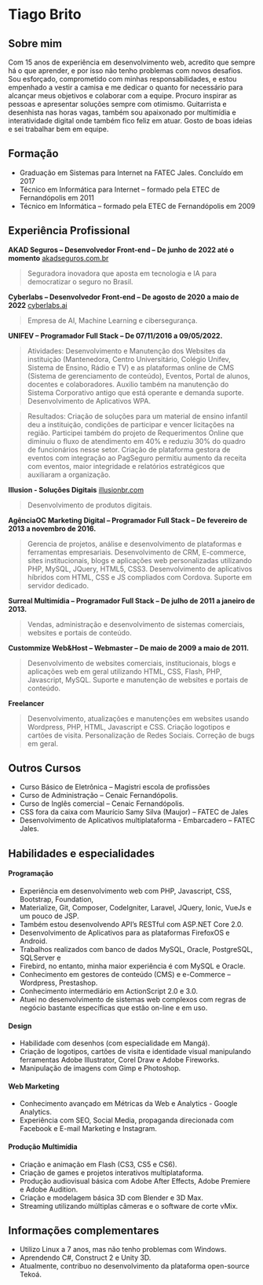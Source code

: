 # Tiago Brito

## Sobre mim

Com 15 anos de experiência em desenvolvimento web, acredito que sempre há o que aprender, e por isso não tenho problemas com novos desafios. Sou esforçado, comprometido com minhas responsabilidades, e estou empenhado a vestir a camisa e me dedicar o quanto for necessário para alcançar meus objetivos e colaborar com a equipe. Procuro inspirar as pessoas e apresentar soluções sempre com otimismo. Guitarrista e desenhista nas horas vagas, também sou apaixonado por multimídia e interatividade digital onde também fico feliz em atuar. Gosto de boas ideias e sei trabalhar bem em equipe.

## Formação

- Graduação em Sistemas para Internet na FATEC Jales. Concluído em 2017
- Técnico em Informática para Internet – formado pela ETEC de Fernandópolis em 2011
- Técnico em Informática – formado pela ETEC de Fernandópolis em 2009

## Experiência Profissional

**AKAD Seguros – Desenvolvedor Front-end – De junho de 2022 até o momento** [akadseguros.com.br](https://akadseguros.com.br)

> Seguradora inovadora que aposta em tecnologia e IA para democratizar o seguro no Brasil.

**Cyberlabs – Desenvolvedor Front-end – De agosto de 2020 a maio de 2022** [cyberlabs.ai](https://cyberlabs.ai)

> Empresa de AI, Machine Learning e cibersegurança.

**UNIFEV – Programador Full Stack – De 07/11/2016 a 09/05/2022.**

> Atividades: Desenvolvimento e Manutenção dos Websites da instituição (Mantenedora, Centro Universitário, Colégio Unifev, Sistema de Ensino, Rádio e TV) e as plataformas online de CMS (Sistema de gerenciamento de conteúdo), Eventos, Portal de alunos, docentes e colaboradores. Auxilio também na manutenção do Sistema Corporativo antigo que está operante e demanda suporte. Desenvolvimento de Aplicativos WPA.

> Resultados: Criação de soluções para um material de ensino infantil deu a instituição, condições de participar e vencer licitações na região. Participei também do projeto de Requerimentos Online que diminuiu o fluxo de atendimento em 40% e reduziu 30% do quadro de funcionários nesse setor. Criação de plataforma gestora de eventos com integração ao PagSeguro permitiu aumento da receita com eventos, maior integridade e relatórios estratégicos que auxiliaram a organização.

**Illusion - Soluções Digitais** [illusionbr.com](https://illusionbr.com)

> Desenvolvimento de produtos digitais.

**AgênciaOC Marketing Digital – Programador Full Stack – De fevereiro de 2013 a novembro de 2016.**

> Gerencia de projetos, análise e desenvolvimento de plataformas e ferramentas empresariais.
> Desenvolvimento de CRM, E-commerce, sites institucionais, blogs e aplicações web personalizadas utilizando PHP, MySQL, JQuery, HTML5, CSS3.
> Desenvolvimento de aplicativos híbridos com HTML, CSS e JS compliados com Cordova.
> Suporte em servidor dedicado.

**Surreal Multimídia – Programador Full Stack – De julho de 2011 a janeiro de 2013.**

> Vendas, administração e desenvolvimento de sistemas comerciais, websites e portais de conteúdo.

**Custommize Web&Host – Webmaster – De maio de 2009 a maio de 2011.**

> Desenvolvimento de websites comerciais, institucionais, blogs e aplicações web em geral utilizando HTML, CSS, Flash, PHP, Javascript, MySQL.
> Suporte e manutenção de websites e portais de conteúdo.

**Freelancer**

> Desenvolvimento, atualizações e manutenções em websites usando Wordpress, PHP, HTML, Javascript e CSS.
> Criação logotipos e cartões de visita.
> Personalização de Redes Sociais.
> Correção de bugs em geral.

## Outros Cursos

- Curso Básico de Eletrônica – Magistri escola de profissões
- Curso de Administração – Cenaic Fernandópolis.
- Curso de Inglês comercial – Cenaic Fernandópolis.
- CSS fora da caixa com Maurício Samy Silva (Maujor) – FATEC de Jales
- Desenvolvimento de Aplicativos multiplataforma - Embarcadero – FATEC Jales.

## Habilidades e especialidades

#### Programação

- Experiência em desenvolvimento web com PHP, Javascript, CSS, Bootstrap, Foundation,
- Materialize, Git, Composer, CodeIgniter, Laravel, JQuery, Ionic, VueJs e um pouco de JSP.
- Também estou desenvolvendo API’s RESTful com ASP.NET Core 2.0.
- Desenvolvimento de Aplicativos para as plataformas FirefoxOS e Android.
- Trabalhos realizados com banco de dados MySQL, Oracle, PostgreSQL, SQLServer e
- Firebird, no entanto, minha maior experiência é com MySQL e Oracle.
- Conhecimento em gestores de conteúdo (CMS) e e-Commerce – Wordpress, Prestashop.
- Conhecimento intermediário em ActionScript 2.0 e 3.0.
- Atuei no desenvolvimento de sistemas web complexos com regras de negócio bastante específicas que estão on-line e em uso.

#### Design

- Habilidade com desenhos (com especialidade em Mangá).
- Criação de logotipos, cartões de visita e identidade visual manipulando ferramentas Adobe Illustrator, Corel Draw e Adobe Fireworks.
- Manipulação de imagens com Gimp e Photoshop.

#### Web Marketing

- Conhecimento avançado em Métricas da Web e Analytics - Google Analytics.
- Experiência com SEO, Social Media, propaganda direcionada com Facebook e E-mail Marketing e Instagram.

#### Produção Multimídia

- Criação e animação em Flash (CS3, CS5 e CS6).
- Criação de games e projetos interativos multiplataforma.
- Produção audiovisual básica com Adobe After Effects, Adobe Premiere e Adobe Audition.
- Criação e modelagem básica 3D com Blender e 3D Max.
- Streaming utilizando múltiplas câmeras e o software de corte vMix.

## Informações complementares

- Utilizo Linux a 7 anos, mas não tenho problemas com Windows.
- Aprendendo C#, Construct 2 e Unity 3D.
- Atualmente, contribuo no desenvolvimento da plataforma open-source Tekoá.
